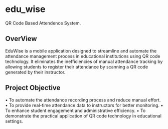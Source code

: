 # edu_wise

QR Code Based Attendence System.

## OverView

EduWise is a mobile application designed to streamline and automate the attendance management
process in educational institutions using QR code technology. It eliminates the inefficiencies of manual
attendance tracking by allowing students to register their attendance by scanning a QR code generated
by their instructor.

## Project Objective

• To automate the attendance recording process and reduce manual effort.
• To provide real-time attendance data to instructors for better monitoring.
• To enhance student engagement and administrative efficiency.
• To demonstrate the practical application of QR code technology in educational settings.
